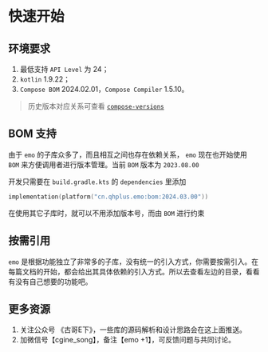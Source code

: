 # 快速开始

## 环境要求

1. 最低支持 `API Level` 为 24；
2. `kotlin` 1.9.22；
3. `Compose BOM` 2024.02.01，`Compose Compiler` 1.5.10。

>历史版本对应关系可查看 [`compose-versions`](https://github.com/cgspine/emo-public#compose-versions)

## BOM 支持

由于 `emo` 的子库众多了，而且相互之间也存在依赖关系， `emo` 现在也开始使用 `BOM` 来方便调用者进行版本管理。当前 `BOM` 版本为 `2023.08.00`

开发只需要在 `build.gradle.kts` 的 `dependencies` 里添加

```kts
implementation(platform("cn.qhplus.emo:bom:2024.03.00"))
```

在使用其它子库时，就可以不用添加版本号，而由 `BOM` 进行约束

## 按需引用

`emo` 是根据功能独立了非常多的子库，没有统一的引入方式，你需要按需引入。在每篇文档的开始，都会给出其具体依赖的引入方式。所以去查看左边的目录，看看有没有自己想要的功能吧。


## 更多资源

1. 关注公众号 《古哥E下》，一些库的源码解析和设计思路会在这上面推送。
2. 加微信号【cgine_song】，备注【emo +1】，可反馈问题与共同讨论。


